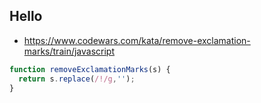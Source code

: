 ## Hello

* https://www.codewars.com/kata/remove-exclamation-marks/train/javascript
```javascript
function removeExclamationMarks(s) {
  return s.replace(/!/g,'');
}
```